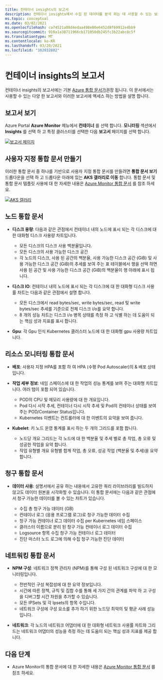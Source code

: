 ```yaml
---
title: 컨테이너 insights의 보고서
description: 컨테이너 insights에서 수집 된 데이터를 분석 하는 데 사용할 수 있는 보고서에 대해 설명 합니다.
ms.topic: conceptual
ms.date: 03/02/2021
ms.openlocfilehash: ca74521a08d4edaa498e00e6452d8f69912e4bb9
ms.sourcegitcommit: 910a1a38711966cb171050db245fc3b22abc8c5f
ms.translationtype: MT
ms.contentlocale: ko-KR
ms.lasthandoff: 03/20/2021
ms.locfileid: "102032802"
---
```

# <a name="reports-in-container-insights"></a>컨테이너 insights의 보고서
컨테이너 insights의 보고서에는 기본 [Azure 통합 문서가](../visualize/workbooks-overview.md)권장 됩니다. 이 문서에서는 사용할 수 있는 다양 한 보고서와 이러한 보고서에 액세스 하는 방법을 설명 합니다.

## <a name="viewing-reports"></a>보고서 보기
Azure Portal **Azure Monitor** 메뉴에서 **컨테이너** 를 선택 합니다. **모니터링** 섹션에서 **Insights** 를 선택 하 고 특정 클러스터를 선택한 다음 **보고서** 페이지를 선택 합니다. 

[![보고서 페이지](media/container-insights-reports/reports-page.png)](media/container-insights-reports/reports-page.png#lightbox)

## <a name="create-a-custom-workbook"></a>사용자 지정 통합 문서 만들기
이러한 통합 문서 중 하나를 기반으로 사용자 지정 통합 문서를 만들려면 **통합 문서 보기** 드롭다운을 선택 하 고 드롭다운 아래에 있는 **AKS 갤러리로 이동** 합니다. 통합 문서 및 통합 문서 템플릿 사용에 대 한 자세한 내용은 [Azure Monitor 통합 문서](../visualize/workbooks-overview.md) 를 참조 하세요.

[![AKS 갤러리](media/container-insights-reports/aks-gallery.png)](media/container-insights-reports/aks-gallery.png#lightbox)

## <a name="node-workbooks"></a>노드 통합 문서

- **디스크 용량**: 다음과 같은 관점에서 컨테이너 내의 노드에 표시 되는 각 디스크에 대 한 대화형 디스크 사용량 차트입니다.

    - 모든 디스크의 디스크 사용 백분율입니다.
    - 모든 디스크의 사용 가능한 디스크 공간
    - 각 노드의 디스크, 사용 된 공간의 백분율, 사용 가능한 디스크 공간 (GiB) 및 사용 가능한 디스크 공간 (GiB)의 추세를 보여 주는 표 테이블에서 행을 선택 하면 사용 된 공간 및 사용 가능한 디스크 공간 (GiB)의 백분율이 행 아래에 표시 됩니다.

- **디스크 IO**: 컨테이너 내의 노드에 표시 되는 각 디스크에 대 한 대화형 디스크 사용률 차트는 다음과 같은 관점에서 설명 합니다.

    - 모든 디스크에서 read bytes/sec, write bytes/sec, read 및 write bytes/sec 추세를 기준으로 전체 디스크 i/o를 요약 합니다.
    - 8 개의 성능 차트는 디스크 i/o 병목 상태를 측정 하 고 식별 하는 데 도움이 되는 핵심 성과 지표를 표시 합니다.

- **Gpu**: 각 Gpu 인식 Kubernetes 클러스터 노드에 대 한 대화형 gpu 사용량 차트입니다.

## <a name="resource-monitoring-workbooks"></a>리소스 모니터링 통합 문서

- **배포**: 사용자 지정 HPA를 포함 하 여 HPA (수평 Pod Autoscaler)의 & 배포 상태입니다. 
  
- **작업 세부 정보**: 네임 스페이스에 대 한 작업의 성능 통계를 보여 주는 대화형 차트입니다. 여러 탭이 포함 되어 있습니다.

  - POD의 CPU 및 메모리 사용량에 대 한 개요입니다.
  - Pod 다시 시작 추세, 컨테이너 다시 시작 추세 및 Pod의 컨테이너 상태를 보여 주는 POD/Container Status입니다.
  - Kubernetes 이벤트는 컨트롤러에 대 한 이벤트의 요약을 보여 줍니다.

- **Kubelet**: 키 노드 운영 통계를 표시 하는 두 개의 그리드를 포함 합니다.

    - 노드당 개요 그리드는 각 노드에 대 한 백분율 및 추세 별로 총 작업, 총 오류 및 성공한 작업을 요약 합니다.
    - 작업 유형별 개요 유형별 합계 작업, 총 오류, 성공 작업 (백분율 및 추세)을 요약 합니다.
## <a name="billing-workbooks"></a>청구 통합 문서

- **데이터 사용**: 설명서에서 공유 하는 내용에서 고유한 쿼리 라이브러리를 빌드하지 않고도 데이터 원본을 시각화할 수 있습니다. 이 통합 문서에는 다음과 같은 관점에서 청구 가능한 데이터를 볼 수 있는 차트가 있습니다.

  - 수집 총 청구 가능 데이터 (GB)
  - 컨테이너 로그 (응용 프로그램 로그)로 청구 가능한 데이터 수집
  - 청구 가능 컨테이너 로그 데이터 수집 per Kubernetes 네임 스페이스
  - 클러스터 이름으로 분리 된 청구 가능 컨테이너 로그 데이터 수집
  - Logsource 항목 수집 청구 가능 컨테이너 로그 데이터
  - 진단 마스터 노드 로그에 의해 수집 청구 가능한 진단 데이터

## <a name="networking-workbooks"></a>네트워킹 통합 문서

- **NPM 구성**: 네트워크 정책 관리자 (NPM)를 통해 구성 된 네트워크 구성에 대 한 모니터링입니다.

  - 전반적인 구성 복잡성에 대 한 요약 정보입니다.
  - 시간에 따른 정책, 규칙 및 집합 수를 통해 세 가지 간의 관계를 파악 하 고 구성을 디버그할 시간 차원을 추가할 수 있습니다.
  - 모든 IPSets 및 각 Ipsets의 항목 수입니다.
  - 네트워크 구성에 구성 요소를 추가 하기 위한 노드당 최악의 및 평균 사례 성능입니다.

- **네트워크**: 각 노드의 네트워크 어댑터에 대 한 대화형 네트워크 사용률 차트와 그리드는 네트워크 어댑터의 성능을 측정 하는 데 도움이 되는 핵심 성과 지표를 제공 합니다.



## <a name="next-steps"></a>다음 단계

- Azure Monitor의 통합 문서에 대 한 자세한 내용은 [Azure Monitor 통합 문서](../visualize/workbooks-overview.md) 를 참조 하세요.
